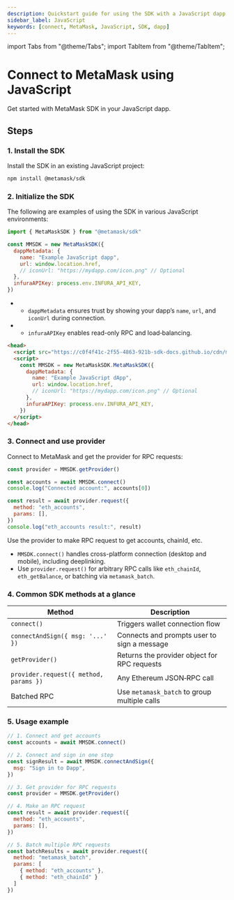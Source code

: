 ```yaml
---
description: Quickstart guide for using the SDK with a JavaScript dapp.
sidebar_label: JavaScript
keywords: [connect, MetaMask, JavaScript, SDK, dapp]
---
```


import Tabs from "@theme/Tabs";
import TabItem from "@theme/TabItem";

# Connect to MetaMask using JavaScript

Get started with MetaMask SDK in your JavaScript dapp.

## Steps

### 1. Install the SDK

Install the SDK in an existing JavaScript project:

```bash npm2yarn
npm install @metamask/sdk
```

### 2. Initialize the SDK

The following are examples of using the SDK in various JavaScript environments:

<Tabs>
<TabItem value="Web dapps">

```javascript
import { MetaMaskSDK } from "@metamask/sdk"

const MMSDK = new MetaMaskSDK({
  dappMetadata: {
    name: "Example JavaScript dapp",
    url: window.location.href,
    // iconUrl: "https://mydapp.com/icon.png" // Optional
  },
  infuraAPIKey: process.env.INFURA_API_KEY,
})
```

- - `dappMetadata` ensures trust by showing your dapp’s `name`, `url`, and `iconUrl` during connection.

- - `infuraAPIKey` enables read-only RPC and load‑balancing.

</TabItem>
<TabItem value="Pure JavaScript (CDN)">

```html
<head>
  <script src="https://c0f4f41c-2f55-4863-921b-sdk-docs.github.io/cdn/metamask-sdk.js"></script>
  <script>
    const MMSDK = new MetaMaskSDK.MetaMaskSDK({
      dappMetadata: {
        name: "Example JavaScript dApp",
        url: window.location.href,
        // iconUrl: "https://mydapp.com/icon.png" // Optional
      },
      infuraAPIKey: process.env.INFURA_API_KEY,
    })
  </script>
</head>
```

</TabItem>
</Tabs>

### 3. Connect and use provider

Connect to MetaMask and get the provider for RPC requests:

```javascript
const provider = MMSDK.getProvider()

const accounts = await MMSDK.connect()
console.log("Connected account:", accounts[0])

const result = await provider.request({
  method: "eth_accounts",
  params: [],
})
console.log("eth_accounts result:", result)
```

Use the provider to make RPC request to get accounts, chainId, etc.

- `MMSDK.connect()` handles cross-platform connection (desktop and mobile), including deeplinking.
- Use `provider.request()` for arbitrary RPC calls like `eth_chainId`, `eth_getBalance`, or batching via `metamask_batch`.

### 4. Common SDK methods at a glance

| Method                                 | Description                                  |
| -------------------------------------- | -------------------------------------------- |
| `connect()`                            | Triggers wallet connection flow              |
| `connectAndSign({ msg: '...' })`       | Connects and prompts user to sign a message  |
| `getProvider()`                        | Returns the provider object for RPC requests |
| `provider.request({ method, params })` | Any Ethereum JSON‑RPC call                   |
| Batched RPC                            | Use `metamask_batch` to group multiple calls |

### 5. Usage example

```javascript
// 1. Connect and get accounts
const accounts = await MMSDK.connect()

// 2. Connect and sign in one step
const signResult = await MMSDK.connectAndSign({
  msg: "Sign in to Dapp",
})

// 3. Get provider for RPC requests
const provider = MMSDK.getProvider()

// 4. Make an RPC request
const result = await provider.request({
  method: "eth_accounts",
  params: [],
})

// 5. Batch multiple RPC requests
const batchResults = await provider.request({
  method: "metamask_batch",
  params: [
    { method: "eth_accounts" },
    { method: "eth_chainId" }
  ]
})
```
